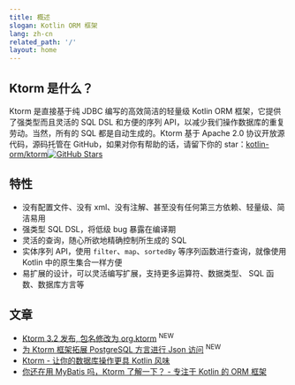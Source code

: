 ```yaml
---
title: 概述
slogan: Kotlin ORM 框架
lang: zh-cn
related_path: '/'
layout: home
---
```


## Ktorm 是什么？

Ktorm 是直接基于纯 JDBC 编写的高效简洁的轻量级 Kotlin ORM 框架，它提供了强类型而且灵活的 SQL DSL 和方便的序列 API，以减少我们操作数据库的重复劳动。当然，所有的 SQL 都是自动生成的。Ktorm 基于 Apache 2.0 协议开放源代码，源码托管在 GitHub，如果对你有帮助的话，请留下你的 star：[kotlin-orm/ktorm](https://github.com/kotlin-orm/ktorm)[![GitHub Stars](https://img.shields.io/github/stars/kotlin-orm/ktorm.svg?style=social)](https://github.com/kotlin-orm/ktorm/stargazers)

## 特性

- 没有配置文件、没有 xml、没有注解、甚至没有任何第三方依赖、轻量级、简洁易用
- 强类型 SQL DSL，将低级 bug 暴露在编译期
- 灵活的查询，随心所欲地精确控制所生成的 SQL
- 实体序列 API，使用 `filter`、`map`、`sortedBy` 等序列函数进行查询，就像使用 Kotlin 中的原生集合一样方便
- 易扩展的设计，可以灵活编写扩展，支持更多运算符、数据类型、 SQL 函数、数据库方言等

## 文章

- [Ktorm 3.2 发布, 包名修改为 org.ktorm](https://github.com/kotlin-orm/ktorm/releases/tag/v3.2.0) <sup class="new-icon">NEW</sup>
- [为 Ktorm 框架拓展 PostgreSQL 方言进行 Json 访问](https://www.liuwj.me/posts/ktorm-dialect-extension/) <sup class="new-icon">NEW</sup>
- [Ktorm - 让你的数据库操作更具 Kotlin 风味](https://www.liuwj.me/posts/ktorm-write-database-operations-in-kotlin-style/)
- [你还在用 MyBatis 吗，Ktorm 了解一下？ - 专注于 Kotlin 的 ORM 框架](https://www.liuwj.me/posts/ktorm-introduction/)
